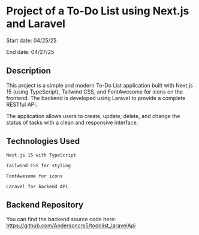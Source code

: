 # Project of a To-Do List using Next.js and Laravel

Start date: 04/25/25

End date: 04/27/25

## Description

This project is a simple and modern To-Do List application built with Next.js 15 (using TypeScript), Tailwind CSS, and FontAwesome for icons on the frontend.
The backend is developed using Laravel to provide a complete RESTful API.

The application allows users to create, update, delete, and change the status of tasks with a clean and responsive interface.

## Technologies Used

    Next.js 15 with TypeScript

    Tailwind CSS for styling

    FontAwesome for icons

    Laravel for backend API

## Backend Repository

You can find the backend source code here:  https://github.com/Andersoncrs5/todolist_laravelApi